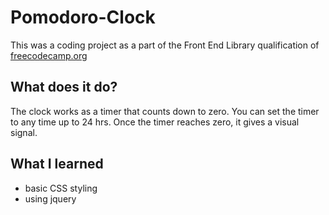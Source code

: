 # Pomodoro-Clock
This was a coding project as a part of the Front End Library qualification of [freecodecamp.org](https://learn.freecodecamp.org/front-end-libraries/front-end-libraries-projects/build-a-pomodoro-clock/)

## What does it do?

The clock works as a timer that counts down to zero. You can set the timer to any time up to 24 hrs. Once the timer reaches zero, it gives a visual signal.

## What I learned
* basic CSS styling
* using jquery
